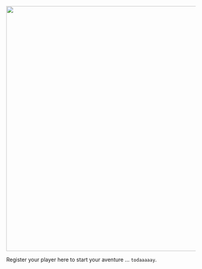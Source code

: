 <p align="center">
  <img src="https://cdn.rawgit.com/Navarra/website/6aabe0f6/public/assets/header.png" width="650">
</p>

Register your player here to start your aventure ... `todaaaaay`.